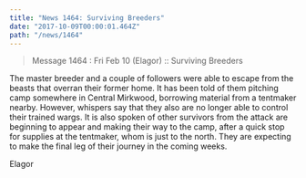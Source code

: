 ```yaml
---
title: "News 1464: Surviving Breeders"
date: "2017-10-09T00:00:01.464Z"
path: "/news/1464"
---
```


> Message 1464 : Fri Feb 10 (Elagor)     :: Surviving Breeders

The master breeder and a couple of followers were able to escape from the
beasts that overran their former home.  It has been told of them pitching camp
somewhere in Central Mirkwood, borrowing material from a tentmaker nearby.
However, whispers say that they also are no longer able to control their
trained wargs.  It is also spoken of other survivors from the attack are
beginning to appear and making their way to the camp, after a quick stop for
supplies at the tentmaker, whom is just to the north.  They are expecting to
make the final leg of their journey in the coming weeks.

Elagor